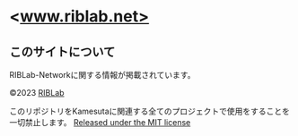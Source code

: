# <www.riblab.net>

## このサイトについて

RIBLab-Networkに関する情報が掲載されています。

©2023 [RIBLab](https://github.com/RIB-Lab)

このリポジトリをKamesutaに関連する全てのプロジェクトで使用をすることを一切禁止します。
[Released under the MIT license](https://github.com/RIB-Lab/RIBLab-docs/blob/main/LICENSE.md)
